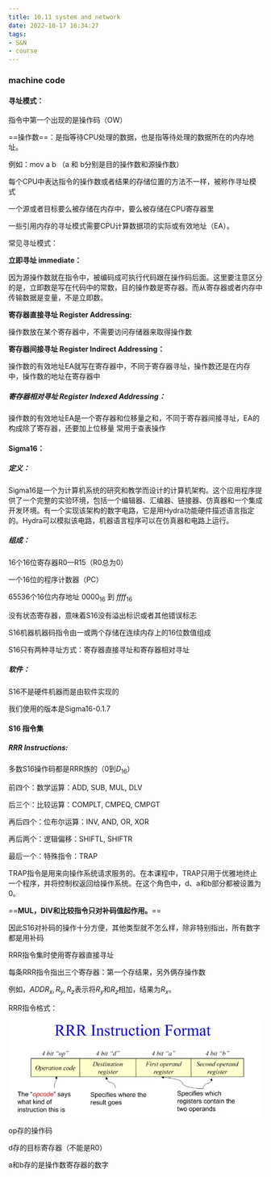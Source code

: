 ```yaml
---
title: 10.11 system and network
date: 2022-10-17 16:34:27
tags:
- S&N
- course
---
```


### machine code

#### 寻址模式：

指令中第一个出现的是操作码（OW）

==操作数==：是指等待CPU处理的数据，也是指等待处理的数据所在的内存地址。

例如：mov a b （a 和 b分别是目的操作数和源操作数）

每个CPU中表达指令的操作数或者结果的存储位置的方法不一样，被称作寻址模式

一个源或者目标要么被存储在内存中，要么被存储在CPU寄存器里

一些引用内存的寻址模式需要CPU计算数据项的实际或有效地址（EA）。

常见寻址模式：

**立即寻址 immediate：**

因为源操作数就在指令中，被编码成可执行代码跟在操作码后面。这里要注意区分的是，立即数是写在代码中的常数，目的操作数是寄存器。而从寄存器或者内存中传输数据是变量，不是立即数。

**寄存器直接寻址 Register Addressing:**

操作数放在某个寄存器中，不需要访问存储器来取得操作数

**寄存器间接寻址 Register  Indirect Addressing：**

操作数的有效地址EA就写在寄存器中，不同于寄存器寻址，操作数还是在内存中，操作数的地址在寄存器中

##### **寄存器相对寻址 Register Indexed Addressing：**

操作数的有效地址EA是一个寄存器和位移量之和，不同于寄存器间接寻址，EA的构成除了寄存器，还要加上位移量
常用于查表操作

#### Sigma16：

##### 定义：

Sigma16是一个为计算机系统的研究和教学而设计的计算机架构。这个应用程序提供了一个完整的实验环境，包括一个编辑器、汇编器、链接器、仿真器和一个集成开发环境。有一个实现该架构的数字电路，它是用Hydra功能硬件描述语言指定的。Hydra可以模拟该电路，机器语言程序可以在仿真器和电路上运行。

##### 组成：

16个16位寄存器R0—R15（R0总为0）

一个16位的程序计数器（PC）

65536个16位内存地址 $0000_{16}$ 到 $ffff_{16}$ 

没有状态寄存器，意味着S16没有溢出标识或者其他错误标志

S16机器机器码指令由一或两个存储在连续内存上的16位数值组成

S16只有两种寻址方式：寄存器直接寻址和寄存器相对寻址

##### 软件：

S16不是硬件机器而是由软件实现的

我们使用的版本是Sigma16-0.1.7

#### S16 指令集 

##### RRR Instructions:

多数S16操作码都是RRR族的（0到$D_{16}$）

前四个：数学运算：ADD, SUB, MUL, DLV

后三个：比较运算：COMPLT, CMPEQ, CMPGT

再后四个：位布尔运算：INV, AND, OR, XOR

再后两个：逻辑偏移：SHIFTL, SHIFTR

最后一个：特殊指令：TRAP

TRAP指令是用来向操作系统请求服务的。在本课程中，TRAP只用于优雅地终止一个程序，并将控制权返回给操作系统。在这个角色中，d、a和b部分都被设置为0。

==**MUL，DIV和比较指令只对补码值起作用。**==

因此S16对补码的操作十分方便，其他类型就不怎么样，除非特别指出，所有数字都是用补码

RRR指令集时使用寄存器直接寻址

每条RRR指令指出三个寄存器：第一个存结果，另外俩存操作数

例如，$ADD R_x,R_y,R_z$表示将$R_y$和$R_z$相加，结果为$R_x$。

RRR指令格式： 

![image-20221017185321719](10-11-system-and-network/image-20221017185321719.png)

op存的操作码

d存的目标寄存器（不能是R0）

a和b存的是操作数寄存器的数字
